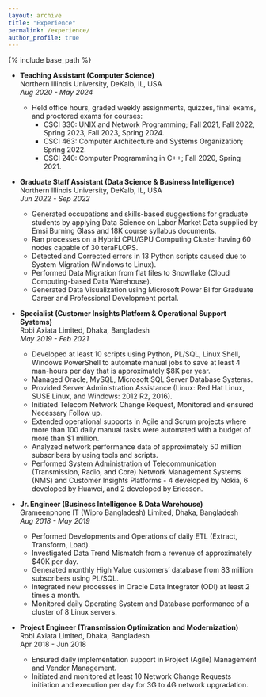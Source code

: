 ```yaml
---
layout: archive
title: "Experience"
permalink: /experience/
author_profile: true
---
```


{% include base_path %}

* **Teaching Assistant (Computer Science)**    
  Northern Illinois University, DeKalb, IL, USA      
  _Aug 2020 - May 2024_    
  * Held office hours, graded weekly assignments, quizzes, final exams, and proctored exams for courses:
    * CSCI 330: UNIX and Network Programming; Fall 2021, Fall 2022, Spring 2023, Fall 2023, Spring 2024.
    * CSCI 463: Computer Architecture and Systems Organization; Spring 2022.
    * CSCI 240: Computer Programming in C++; Fall 2020, Spring 2021.

* **Graduate Staff Assistant (Data Science & Business Intelligence)**      
   Northern Illinois University, DeKalb, IL, USA      
   _Jun 2022 - Sep 2022_      
   * Generated occupations and skills-based suggestions for graduate students by applying Data Science on Labor Market Data supplied by Emsi Burning Glass and 18K course syllabus documents.
   * Ran processes on a Hybrid CPU/GPU Computing Cluster having 60 nodes capable of 30 teraFLOPS.
   * Detected and Corrected errors in 13 Python scripts caused due to System Migration (Windows to Linux).
   * Performed Data Migration from flat files to Snowflake (Cloud Computing-based Data Warehouse). 
   * Generated Data Visualization using Microsoft Power BI for Graduate Career and Professional Development portal.
 
* **Specialist (Customer Insights Platform & Operational Support Systems)**      
  Robi Axiata Limited, Dhaka, Bangladesh      
  _May 2019 - Feb 2021_    
  * Developed at least 10 scripts using Python, PL/SQL, Linux Shell, Windows PowerShell to automate manual jobs to save at least 4 man-hours per day that is approximately $8K per year.
  * Managed Oracle, MySQL, Microsoft SQL Server Database Systems. 
  * Provided Server Administration Assistance (Linux: Red Hat Linux, SUSE Linux, and Windows: 2012 R2, 2016).
  * Initiated Telecom Network Change Request, Monitored and ensured Necessary Follow up.
  * Extended operational supports in Agile and Scrum projects where more than 100 daily manual tasks were automated with a budget of more than $1 million.
  * Analyzed network performance data of approximately 50 million subscribers by using tools and scripts.
  * Performed System Administration of Telecommunication (Transmission, Radio, and Core) Network Management Systems (NMS) and Customer Insights Platforms - 4 developed by Nokia, 6 developed by Huawei, and 2 developed by Ericsson.

* **Jr. Engineer (Business Intelligence & Data Warehouse)**    
  Grameenphone IT (Wipro Bangladesh) Limited, Dhaka, Bangladesh  
  _Aug 2018 - May 2019_  
  * Performed Developments and Operations of daily ETL (Extract, Transform, Load).
  * Investigated Data Trend Mismatch from a revenue of approximately $40K per day.
  * Generated monthly High Value customers’ database from 83 million subscribers using PL/SQL.
  * Integrated new processes in Oracle Data Integrator (ODI) at least 2 times a month.
  * Monitored daily Operating System and Database performance of a cluster of 8 Linux servers.

* **Project Engineer (Transmission Optimization and Modernization)**    
  Robi Axiata Limited, Dhaka, Bangladesh        
  Apr 2018 - Jun 2018    
  * Ensured daily implementation support in Project (Agile) Management and Vendor Management.
  * Initiated and monitored at least 10 Network Change Requests initiation and execution per day for 3G to 4G network upgradation.
  
